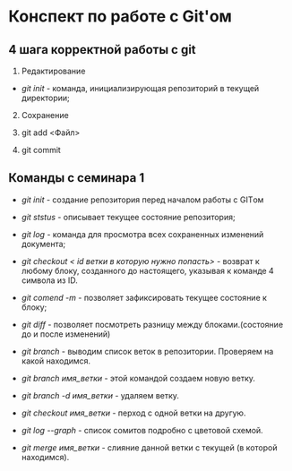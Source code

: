 # Конспект по работе с Git'ом

## 4 шага корректной работы с git

1. Редактирование

* *git init* - команда, инициализирующая репозиторий в текущей директории;

2. Сохранение

3. git add <Файл>

4. git commit

## Команды с семинара 1

* *git init* - cоздание репозитория перед началом работы с GITом

* *git ststus* - описывает текущее состояние репозитория;

* *git log* - команда для просмотра всех сохраненных изменений документа;

* *git checkout < id ветки в которую нужно попасть>* - возврат к любому блоку, созданного до настоящего, указывая к команде 4 символа из ID.

* *git comend -m* - позволяет зафиксировать текущее состояние к блоку;

* *git diff* - позволяет посмотреть разницу между блоками.(состояние до и после изменений)

* *git branch* - выводим список веток в репозитории. Проверяем на какой находимся.

* *git branch имя_ветки* - этой командой создаем новую ветку.

* *git branch -d имя_ветки* - удаляем ветку.

* *git checkout имя_ветки* - перход с одной ветки на другую.

* *git log --graph* - список сомитов подробно с цветовой схемой.

* *git merge имя_ветки* - слияние данной ветки с текущей (в которой находимся).